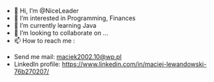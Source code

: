 - 👋 Hi, I’m @NiceLeader
- 👀 I’m interested in Programming, Finances
- 🌱 I’m currently learning Java
- 💞️ I’m looking to collaborate on ...
- 📫 How to reach me : 
* Send me mail: maciek2002.10@wp.pl
* LinkedIn profile: https://www.linkedin.com/in/maciej-lewandowski-76b270207/

<!---
NiceLeader/NiceLeader is a ✨ special ✨ repository because its `README.md` (this file) appears on your GitHub profile.
You can click the Preview link to take a look at your changes.
--->
